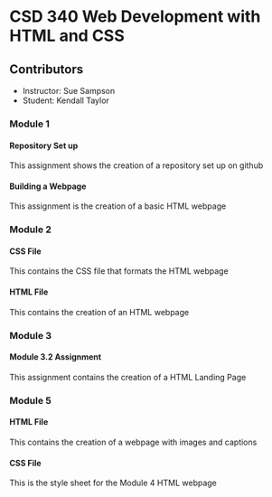 # CSD 340 Web Development with HTML and CSS
## Contributors
- Instructor: Sue Sampson
- Student: Kendall Taylor

### Module 1
#### Repository Set up 
This assignment shows the creation of a repository set up on github
#### Building a Webpage
This assignment is the creation of a basic HTML webpage
### Module 2
#### CSS File 
This contains the CSS file that formats the HTML webpage
#### HTML File
This contains the creation of an HTML webpage
### Module 3
#### Module 3.2 Assignment
This assignment contains the creation of a HTML Landing Page
### Module 5
#### HTML File
This contains the creation of a webpage with images and captions
#### CSS File
This is the style sheet for the Module 4 HTML webpage
